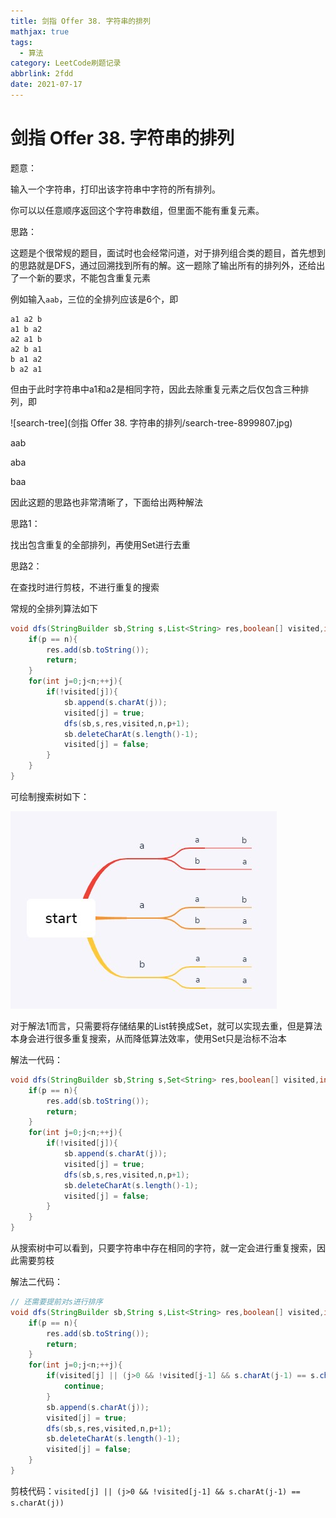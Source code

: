 ```yaml
---
title: 剑指 Offer 38. 字符串的排列
mathjax: true
tags:
  - 算法
category: LeetCode刷题记录
abbrlink: 2fdd
date: 2021-07-17
---
```

# 剑指 Offer 38. 字符串的排列

题意：

输入一个字符串，打印出该字符串中字符的所有排列。

你可以以任意顺序返回这个字符串数组，但里面不能有重复元素。

思路：

这题是个很常规的题目，面试时也会经常问道，对于排列组合类的题目，首先想到的思路就是DFS，通过回溯找到所有的解。这一题除了输出所有的排列外，还给出了一个新的要求，不能包含重复元素

<!-- more -->

例如输入`aab`，三位的全排列应该是6个，即

```
a1 a2 b
a1 b a2
a2 a1 b
a2 b a1
b a1 a2
b a2 a1
```

但由于此时字符串中a1和a2是相同字符，因此去除重复元素之后仅包含三种排列，即

![search-tree](剑指 Offer 38. 字符串的排列/search-tree-8999807.jpg)

aab

aba

baa

因此这题的思路也非常清晰了，下面给出两种解法

思路1：

找出包含重复的全部排列，再使用Set进行去重

思路2：

在查找时进行剪枝，不进行重复的搜索

常规的全排列算法如下

```java
void dfs(StringBuilder sb,String s,List<String> res,boolean[] visited,int n,int p){
    if(p == n){
        res.add(sb.toString());
        return;
    }
    for(int j=0;j<n;++j){
        if(!visited[j]){
			sb.append(s.charAt(j));
            visited[j] = true;
            dfs(sb,s,res,visited,n,p+1);
            sb.deleteCharAt(s.length()-1);
            visited[j] = false;
        }
    }
}
```

可绘制搜索树如下：

<img src="剑指 Offer 38. 字符串的排列/search-tree.jpg" alt="search-tree"  />

对于解法1而言，只需要将存储结果的List转换成Set，就可以实现去重，但是算法本身会进行很多重复搜索，从而降低算法效率，使用Set只是治标不治本

解法一代码：

```java
void dfs(StringBuilder sb,String s,Set<String> res,boolean[] visited,int n,int p){
    if(p == n){
        res.add(sb.toString());
        return;
    }
    for(int j=0;j<n;++j){
        if(!visited[j]){
			sb.append(s.charAt(j));
            visited[j] = true;
            dfs(sb,s,res,visited,n,p+1);
            sb.deleteCharAt(s.length()-1);
            visited[j] = false;
        }
    }
}
```

从搜索树中可以看到，只要字符串中存在相同的字符，就一定会进行重复搜索，因此需要剪枝

解法二代码：

```java
// 还需要提前对s进行排序
void dfs(StringBuilder sb,String s,List<String> res,boolean[] visited,int n,int p){
    if(p == n){
        res.add(sb.toString());
        return;
    }
    for(int j=0;j<n;++j){
        if(visited[j] || (j>0 && !visited[j-1] && s.charAt(j-1) == s.charAt(j))){
			continue;
        }
        sb.append(s.charAt(j));
        visited[j] = true;
        dfs(sb,s,res,visited,n,p+1);
        sb.deleteCharAt(s.length()-1);
        visited[j] = false;
    }
}
```

剪枝代码：`visited[j] || (j>0 && !visited[j-1] && s.charAt(j-1) == s.charAt(j))`